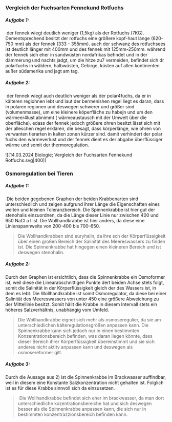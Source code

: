 ### Vergleich der Fuchsarten Fennekund Rotfuchs
##### Aufgabe 1:
 der fennek wiegt deutlich weniger (1,5kg) als der Rotfuchs (7KG). Dementsprechend besitzt der rotfuchs eine größere kopf-haut länge (620-750 mm) als der fennek (333 - 355mm). auch der schwanz des rotfuchsees ist deutlich länger mit 400mm und des fennek mit 125mm-250mm. während der fennek sich eher in sandwüsten nordafrikas befindet und in der dämmerung und nachts jadgt, um die hitze zu7 vermeiden, befindet sich dr polarfuchs in wäldern, halbwüsten, Gebirge, küsten auf allen kontinenten außer südamerika und jagt am tag.

##### Aufgabe 2:
 der fennek wiegt auch deutlich weniger als der polar4fuchs, da er in kälteren regiohnen lebt und laut der bermenishen regel liegt es daran, dass in polaren regionen und deswegen schwerer und größer sind (volumenmasse), um eine kleinere köperfläche zu habejn und um den wärmeer4lust abnimmt ( wärmeaustausch mit der Umwelt über die oberfläche). edass der fennek jedoch größere ohren besitzt lässt sich mit der alleschen regel erklären, die besagt, dass körperlänge, wie ohren von verwanten tierarten in kalten zonen kürzer sind. damit verhindert der polar fuchs den wärmeverlust und der fennek dient es der abgabe überflüssiger wärme und somit der thermoregulation.

![[14.03.2024 Biologie; Vergleich der Fuchsarten Fennekund Rotfuchs.svg|400]]

### Osmoregulation bei Tieren
##### Aufgabe 1:
 Die beiden gegebenen Graphen der beiden Krabbenarten sind unterschiedlich und zeigen aufgrund ihrer Länge die Eigenschaften eines weiten und kleinen Toleranzbereich. Die Spinnenkrabbe ist hier gut der stenohalis einzuordnen, da die Länge dieser Linie nur zwischen 400 und 650 NaCl a l ist. Die Wollhandkrabbe ist hier anders, da diese eine Linienspannweite von 200-400 bis 700–650.
> Die Wollhandkrabben sind euryhalin, da ihre sch der Körperflüssigkeit über einen großen Bereich der Salinität des Meereswassers zu finden ist. Die Spinnenkrabbe hat hingegen einen kleineren Bereich und ist deswegen stenohalin.

##### Aufgabe 2:
Durch den Graphen ist ersichtlich, dass die Spinnenkrabbe ein Osmoformer ist, weil diese die Linearabschnittigen Punkte dert beiden Achse stets folgt, somit die Salinität in der Körperflüssigkeit gleich der des Wassers ist, in dem es lebt. Die Wollhandkrabbe ist somit Osmoregulator, da diese bei einer Salinität des Meereswassers von unter 450 eine größere Abweichung zu der Mittellinie besitzt. Somit hällt die Krabbe in diesem Intervall stets ein höheres Salzverhältnis, unabhängig vom Umfeld.
> Die Wollhandkrabbe eignet sich mehr als osmoseregulier, da sie am unterschiedlichen kälteregulationsgrößen anpassen kann. Die Spinnenkrabbe kann sich jedoch nur in einen bestimmten Konzentrationsbereich befinden, was daran liegen könnte, dass dieser Bereich ihrer Körperflüssigkeit übereinstimmt und sie sich anderes nicht aktitv anpassen kann und deswegen als osmosereformer gilt.

##### Aufgabe 3:
Durch die Aussage aus 2) ist die Spinnenkrabbe im Brackwasser auffindbar, weil in diesem eine Konstante Salzkonzentration nicht gehalten ist. Folglich ist es für diese Krabbe sinnvoll sich da einzusetzen.
> Die Wollhandkrabbe befindet sich eher im brackwasser, da man dort unterschiedliche kozentrationsbereiche hat und sich deswegen besser als die Spinnenkrabbe anpassen kann, die sich nur in bestimmten konzentrazzionsbereich befinden kann.


